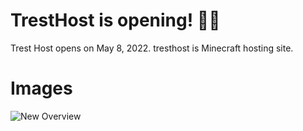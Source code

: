# TrestHost is opening! 🎉🎉
Trest Host opens on May 8, 2022. tresthost is Minecraft hosting site. 
# Images 
![New Overview](https://media.discordapp.net/attachments/971049189377179718/971848852384673843/new_banner.png)


